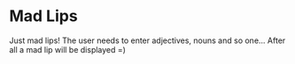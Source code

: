 # Mad Lips  

Just mad lips! The user needs to enter adjectives, nouns and so one... 
After all a mad lip will be displayed =) 